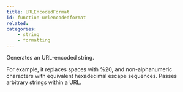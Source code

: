 ```yaml
---
title: URLEncodedFormat
id: function-urlencodedformat
related:
categories:
    - string
    - formatting
---
```


Generates an URL-encoded string.

For example, it replaces spaces with %20, and non-alphanumeric characters with equivalent
hexadecimal escape sequences. Passes arbitrary strings within a URL.
